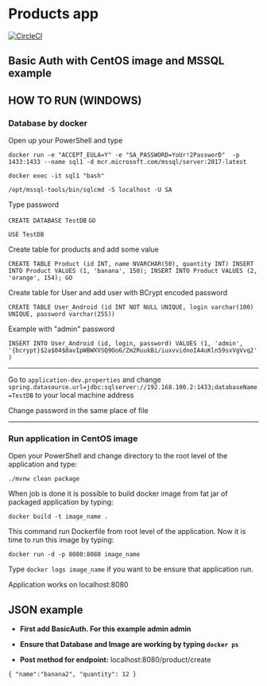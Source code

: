 # Products app
[![CircleCI](https://circleci.com/gh/MMrFalcon/products.svg?style=svg&circle-token=c56d07d22eb6ff5bdbcfc5e6d1d4a94d11d1b1a0)](https://circleci.com/gh/MMrFalcon/products)

## Basic Auth with CentOS image and MSSQL example

## HOW TO RUN (WINDOWS)

### Database by docker

Open up your PowerShell and type

`docker run -e "ACCEPT_EULA=Y" -e "SA_PASSWORD=YoUr!2PassworD"  -p 1433:1433 --name sql1 -d mcr.microsoft.com/mssql/server:2017-latest `

`docker exec -it sql1 "bash"`

`/opt/mssql-tools/bin/sqlcmd -S localhost -U SA `

Type password

`CREATE DATABASE TestDB`
`GO`

`USE TestDB`

Create table for products and add some value 

 `CREATE TABLE Product (id INT, name NVARCHAR(50), quantity INT)
 INSERT INTO Product VALUES (1, 'banana', 150); INSERT INTO Product VALUES (2, 'orange', 154);
 GO`
 
  Create table for User and add user with BCrypt encoded password
  
 `CREATE TABLE User_Android (id INT NOT NULL UNIQUE, login varchar(100) UNIQUE, password varchar(255))`
 
 Example with "admin" password
 
 `INSERT INTO User_Android (id, login, password) VALUES (1, 'admin', '{bcrypt}$2a$04$0avIpWBWXVSQ9Oo6/Zm2RuukBi/iuxvvidnoIA4uKln59sxVgVvq2')`

***

Go to `application-dev.properties` and change `spring.datasource.url=jdbc:sqlserver://192.168.100.2:1433;databaseName=TestDB` to your local machine address

Change password in the same place of file

***
### Run application in CentOS image

Open your PowerShell and change directory to the root level of the application and type:

`./mvnw clean package`

When job is done it is possible to build docker image from fat jar of packaged application by typing:

`docker build -t image_name .`

This command run Dockerfile from root level of the application. Now it is time to run this image by typing:

`docker run -d -p 8080:8080 image_name`

Type `docker logs image_name` if you want to be ensure that application run.

Application works on localhost:8080

## JSON example 

* **First add BasicAuth. For this example admin admin**

* **Ensure that Database and Image are working  by typing `docker ps`**

* **Post method for endpoint:** localhost:8080/product/create

`{
	"name":"banana2",
	"quantity": 12
}`


